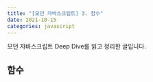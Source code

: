```yaml
---
title: "[모던 자바스크립트] 3. 함수"
date: 2021-10-15
categories: javascript
---
```


모던 자바스크립트 Deep Dive를 읽고 정리한 글입니다.

## 함수

